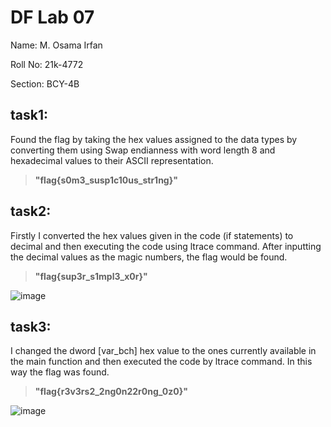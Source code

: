 # DF Lab 07
Name: M. Osama Irfan

Roll No: 21k-4772

Section: BCY-4B

## task1:

Found the flag by taking the hex values assigned to the data types by converting them using Swap endianness with word length 8 and hexadecimal values to their ASCII representation.
> **"flag{s0m3_susp1c10us_str1ng}"**


## task2:
Firstly I converted the hex values given in the code (if statements) to decimal and then executing the code using ltrace command. After inputting the decimal values as the magic numbers, the flag would be found.
> **"flag{sup3r_s1mpl3_x0r}"**

![image](https://github.com/osamaairfan/Digital-Forensics/assets/115397536/88950c59-da05-45bc-8216-4d7f25c0e8aa)



## task3:
I changed the dword [var_bch] hex value to the ones currently available in the main function and then executed the code by ltrace command. In this way the flag was found.
> **"flag{r3v3rs2_2ng0n22r0ng_0z0}"**

![image](https://github.com/osamaairfan/Digital-Forensics/assets/115397536/d7a24179-960c-48ec-994d-9aa65584ff51)
